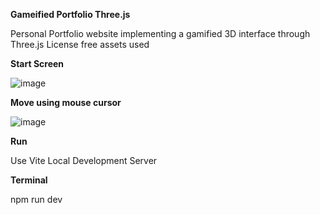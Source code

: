 **Gameified Portfolio Three.js**

Personal Portfolio website implementing a gamified 3D interface through Three.js
License free assets used

**Start Screen**

![image](https://github.com/user-attachments/assets/a1d91e9a-bd33-4743-9754-f8e6d4f35ee8)

**Move using mouse cursor**

![image](https://github.com/user-attachments/assets/ce8b697a-00cc-45c8-85e8-c3a625666a7f)


**Run**

Use Vite Local Development Server

**Terminal**

npm run dev





